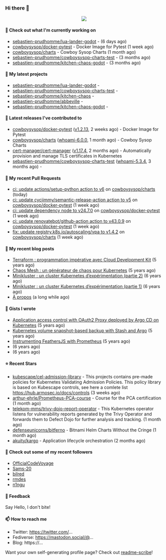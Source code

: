 ### Hi there 👋

<p align="center"><img src="https://github-readme-stats.vercel.app/api?username=sebastien-prudhomme&show_icons=true&locale=en"/></p>

#### 👷 Check out what I'm currently working on

- [sebastien-prudhomme/lua-lander-godot](https://github.com/sebastien-prudhomme/lua-lander-godot) -  (6 days ago)
- [cowboysysop/docker-pytest](https://github.com/cowboysysop/docker-pytest) - Docker Image for Pytest (1 week ago)
- [cowboysysop/charts](https://github.com/cowboysysop/charts) - Cowboy Sysop Charts (1 month ago)
- [sebastien-prudhomme/cowboysysop-charts-test](https://github.com/sebastien-prudhomme/cowboysysop-charts-test) -  (3 months ago)
- [sebastien-prudhomme/kitchen-chaos-godot](https://github.com/sebastien-prudhomme/kitchen-chaos-godot) -  (3 months ago)

#### 🌱 My latest projects

- [sebastien-prudhomme/lua-lander-godot](https://github.com/sebastien-prudhomme/lua-lander-godot) - 
- [sebastien-prudhomme/cowboysysop-charts-test](https://github.com/sebastien-prudhomme/cowboysysop-charts-test) - 
- [sebastien-prudhomme/kitchen-chaos](https://github.com/sebastien-prudhomme/kitchen-chaos) - 
- [sebastien-prudhomme/abbeville](https://github.com/sebastien-prudhomme/abbeville) - 
- [sebastien-prudhomme/kitchen-chaos-godot](https://github.com/sebastien-prudhomme/kitchen-chaos-godot) - 

#### 🔭 Latest releases I've contributed to

- [cowboysysop/docker-pytest](https://github.com/cowboysysop/docker-pytest) ([v1.2.13](https://github.com/cowboysysop/docker-pytest/releases/tag/v1.2.13), 2 weeks ago) - Docker Image for Pytest
- [cowboysysop/charts](https://github.com/cowboysysop/charts) ([whoami-6.0.0](https://github.com/cowboysysop/charts/releases/tag/whoami-6.0.0), 1 month ago) - Cowboy Sysop Charts
- [cert-manager/cert-manager](https://github.com/cert-manager/cert-manager) ([v1.17.4](https://github.com/cert-manager/cert-manager/releases/tag/v1.17.4), 2 months ago) - Automatically provision and manage TLS certificates in Kubernetes
- [sebastien-prudhomme/cowboysysop-charts-test](https://github.com/sebastien-prudhomme/cowboysysop-charts-test) ([whoami-5.3.4](https://github.com/sebastien-prudhomme/cowboysysop-charts-test/releases/tag/whoami-5.3.4), 3 months ago) - 

#### 🔨 My recent Pull Requests

- [ci: update actions/setup-python action to v6](https://github.com/cowboysysop/charts/pull/989) on [cowboysysop/charts](https://github.com/cowboysysop/charts) (today)
- [ci: update cycjimmy/semantic-release-action action to v5](https://github.com/cowboysysop/docker-pytest/pull/559) on [cowboysysop/docker-pytest](https://github.com/cowboysysop/docker-pytest) (1 week ago)
- [ci: update dependency node to v24.7.0](https://github.com/cowboysysop/docker-pytest/pull/558) on [cowboysysop/docker-pytest](https://github.com/cowboysysop/docker-pytest) (1 week ago)
- [ci: update renovatebot/github-action action to v43.0.9](https://github.com/cowboysysop/docker-pytest/pull/557) on [cowboysysop/docker-pytest](https://github.com/cowboysysop/docker-pytest) (1 week ago)
- [fix: update registry.k8s.io/autoscaling/vpa to v1.4.2](https://github.com/cowboysysop/charts/pull/988) on [cowboysysop/charts](https://github.com/cowboysysop/charts) (1 week ago)

#### 📜 My recent blog posts

- [Terraform : programmation impérative avec Cloud Development Kit](https://www.cowboysysop.com/post/terraform-programmation-imperative-avec-cloud-development-kit/) (5 years ago)
- [Chaos Mesh : un générateur de chaos pour Kubernetes](https://www.cowboysysop.com/post/chaos-mesh-un-generateur-de-chaos-pour-kubernetes/) (5 years ago)
- [Minikluster : un cluster Kubernetes d’expérimentation (partie 2)](https://www.cowboysysop.com/post/minikluster-un-cluster-kubernetes-d-experimentation-partie-2/) (6 years ago)
- [Minikluster : un cluster Kubernetes d’expérimentation (partie 1)](https://www.cowboysysop.com/post/minikluster-un-cluster-kubernetes-d-experimentation-partie-1/) (6 years ago)
- [À propos](https://www.cowboysysop.com/page/a-propos/) (a long while ago)

#### 📓 Gists I wrote

- [Application access control with OAuth2 Proxy deployed by Argo CD on Kubernetes](https://gist.github.com/c90af146c465305087d5f5a55990ca71) (5 years ago)
- [Kubernetes volume snapshot-based backup with Stash and Argo](https://gist.github.com/c53e870dc6b4987fefa4c36ea9f1187c) (5 years ago)
- [Instrumenting FeathersJS with Prometheus](https://gist.github.com/93ab307c8c03a9c5fdb1ff728f413855) (5 years ago)
- [](https://gist.github.com/9827398f4f792569e56351ac56e80b80) (6 years ago)
- [](https://gist.github.com/064f0ea019c9ff37b71ebc023c0a0c6b) (6 years ago)

#### ⭐ Recent Stars

- [kubescape/cel-admission-library](https://github.com/kubescape/cel-admission-library) - This projects contains pre-made policies for Kubernetes Validating Admission Policies. This policy library is based on Kubescape controls, see here a comlete list https://hub.armosec.io/docs/controls (3 weeks ago)
- [arthur-ehrle/Prometheus-PCA-course](https://github.com/arthur-ehrle/Prometheus-PCA-course) - Course for the PCA certification (1 month ago)
- [telekom-mms/trivy-dojo-report-operator](https://github.com/telekom-mms/trivy-dojo-report-operator) - This Kubernetes operator listens for vulnerability reports generated by the Trivy Operator and forwards them to Defect Dojo for further analysis and tracking. (1 month ago)
- [defenseunicorns/bitferno](https://github.com/defenseunicorns/bitferno) - Bitnami Helm Charts Without the Cringe (1 month ago)
- [akuity/kargo](https://github.com/akuity/kargo) - Application lifecycle orchestration (2 months ago)

#### 👯 Check out some of my recent followers

- [OfficialCodeVoyage](https://github.com/OfficialCodeVoyage)
- [Sams-20](https://github.com/Sams-20)
- [bilred](https://github.com/bilred)
- [rmdes](https://github.com/rmdes)
- [n1ngu](https://github.com/n1ngu)

#### 💬 Feedback

Say Hello, I don't bite!

#### 📫 How to reach me

- Twitter: https://twitter.com/...
- Fediverse: https://mastodon.social/@...
- Blog: https://...

Want your own self-generating profile page? Check out [readme-scribe](https://github.com/muesli/readme-scribe)!
